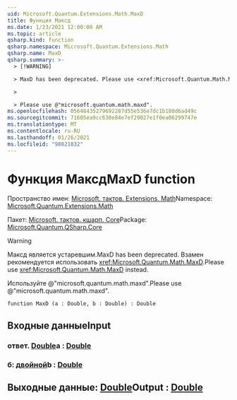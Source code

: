 ```yaml
---
uid: Microsoft.Quantum.Extensions.Math.MaxD
title: Функция Максд
ms.date: 1/23/2021 12:00:00 AM
ms.topic: article
qsharp.kind: function
qsharp.namespace: Microsoft.Quantum.Extensions.Math
qsharp.name: MaxD
qsharp.summary: >-
  > [!WARNING]

  > MaxD has been deprecated. Please use <xref:Microsoft.Quantum.Math.MaxD> instead.

  >

  > Please use @"microsoft.quantum.math.maxd".
ms.openlocfilehash: 05648435279692287d55e536e7dc1b180d6ad49c
ms.sourcegitcommit: 71605ea9cc630e84e7ef29027e1f0ea06299747e
ms.translationtype: MT
ms.contentlocale: ru-RU
ms.lasthandoff: 01/26/2021
ms.locfileid: "98821832"
---
```

# <a name="maxd-function"></a><span data-ttu-id="b2ac5-102">Функция Максд</span><span class="sxs-lookup"><span data-stu-id="b2ac5-102">MaxD function</span></span>

<span data-ttu-id="b2ac5-103">Пространство имен: [Microsoft. тактов. Extensions. Math](xref:Microsoft.Quantum.Extensions.Math)</span><span class="sxs-lookup"><span data-stu-id="b2ac5-103">Namespace: [Microsoft.Quantum.Extensions.Math](xref:Microsoft.Quantum.Extensions.Math)</span></span>

<span data-ttu-id="b2ac5-104">Пакет: [Microsoft. тактов. кшарп. Core](https://nuget.org/packages/Microsoft.Quantum.QSharp.Core)</span><span class="sxs-lookup"><span data-stu-id="b2ac5-104">Package: [Microsoft.Quantum.QSharp.Core](https://nuget.org/packages/Microsoft.Quantum.QSharp.Core)</span></span>


> [!WARNING]
> <span data-ttu-id="b2ac5-105">Максд является устаревшим.</span><span class="sxs-lookup"><span data-stu-id="b2ac5-105">MaxD has been deprecated.</span></span> <span data-ttu-id="b2ac5-106">Взамен рекомендуется использовать <xref:Microsoft.Quantum.Math.MaxD>.</span><span class="sxs-lookup"><span data-stu-id="b2ac5-106">Please use <xref:Microsoft.Quantum.Math.MaxD> instead.</span></span>
>
> <span data-ttu-id="b2ac5-107">Используйте @"microsoft.quantum.math.maxd".</span><span class="sxs-lookup"><span data-stu-id="b2ac5-107">Please use @"microsoft.quantum.math.maxd".</span></span>



```qsharp
function MaxD (a : Double, b : Double) : Double
```


## <a name="input"></a><span data-ttu-id="b2ac5-108">Входные данные</span><span class="sxs-lookup"><span data-stu-id="b2ac5-108">Input</span></span>

### <a name="a--double"></a><span data-ttu-id="b2ac5-109">ответ. [Double](xref:microsoft.quantum.lang-ref.double)</span><span class="sxs-lookup"><span data-stu-id="b2ac5-109">a : [Double](xref:microsoft.quantum.lang-ref.double)</span></span>




### <a name="b--double"></a><span data-ttu-id="b2ac5-110">б: [двойной](xref:microsoft.quantum.lang-ref.double)</span><span class="sxs-lookup"><span data-stu-id="b2ac5-110">b : [Double](xref:microsoft.quantum.lang-ref.double)</span></span>





## <a name="output--double"></a><span data-ttu-id="b2ac5-111">Выходные данные: [Double](xref:microsoft.quantum.lang-ref.double)</span><span class="sxs-lookup"><span data-stu-id="b2ac5-111">Output : [Double](xref:microsoft.quantum.lang-ref.double)</span></span>


